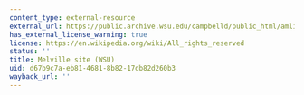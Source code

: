 ```yaml
---
content_type: external-resource
external_url: https://public.archive.wsu.edu/campbelld/public_html/amlit/melville.htm
has_external_license_warning: true
license: https://en.wikipedia.org/wiki/All_rights_reserved
status: ''
title: Melville site (WSU)
uid: d67b9c7a-eb81-4681-8b82-17db82d260b3
wayback_url: ''
---
```

